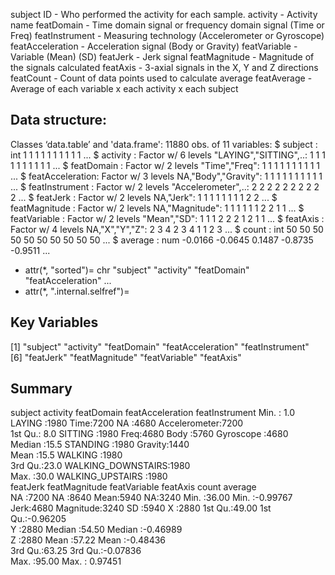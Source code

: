 subject	ID -  Who performed the activity for each sample.
activity - 	Activity name
featDomain - Time domain signal or frequency domain signal (Time or Freq)
featInstrument - Measuring technology (Accelerometer or Gyroscope)
featAcceleration - 	Acceleration signal (Body or Gravity)
featVariable - 	Variable (Mean) (SD)
featJerk - 	Jerk signal
featMagnitude - Magnitude of the signals calculated
featAxis - 	3-axial signals in the X, Y and Z directions
featCount - 	Count of data points used to calculate average
featAverage - 	Average of each variable x each activity x each subject

## Data structure:

Classes ‘data.table’ and 'data.frame':	11880 obs. of  11 variables:
 $ subject         : int  1 1 1 1 1 1 1 1 1 1 ...
 $ activity        : Factor w/ 6 levels "LAYING","SITTING",..: 1 1 1 1 1 1 1 1 1 1 ...
 $ featDomain      : Factor w/ 2 levels "Time","Freq": 1 1 1 1 1 1 1 1 1 1 ...
 $ featAcceleration: Factor w/ 3 levels NA,"Body","Gravity": 1 1 1 1 1 1 1 1 1 1 ...
 $ featInstrument  : Factor w/ 2 levels "Accelerometer",..: 2 2 2 2 2 2 2 2 2 2 ...
 $ featJerk        : Factor w/ 2 levels NA,"Jerk": 1 1 1 1 1 1 1 1 2 2 ...
 $ featMagnitude   : Factor w/ 2 levels NA,"Magnitude": 1 1 1 1 1 1 2 2 1 1 ...
 $ featVariable    : Factor w/ 2 levels "Mean","SD": 1 1 1 2 2 2 1 2 1 1 ...
 $ featAxis        : Factor w/ 4 levels NA,"X","Y","Z": 2 3 4 2 3 4 1 1 2 3 ...
 $ count           : int  50 50 50 50 50 50 50 50 50 50 ...
 $ average         : num  -0.0166 -0.0645 0.1487 -0.8735 -0.9511 ...
 - attr(*, "sorted")= chr  "subject" "activity" "featDomain" "featAcceleration" ...
 - attr(*, ".internal.selfref")=<externalptr> 
 
 ## Key Variables
 
 [1] "subject"          "activity"         "featDomain"       "featAcceleration" "featInstrument"  
[6] "featJerk"         "featMagnitude"    "featVariable"     "featAxis"

## Summary

subject                   activity    featDomain  featAcceleration       featInstrument
 Min.   : 1.0   LAYING            :1980   Time:7200   NA     :4680     Accelerometer:7200  
 1st Qu.: 8.0   SITTING           :1980   Freq:4680   Body   :5760     Gyroscope    :4680  
 Median :15.5   STANDING          :1980               Gravity:1440                         
 Mean   :15.5   WALKING           :1980                                                    
 3rd Qu.:23.0   WALKING_DOWNSTAIRS:1980                                                    
 Max.   :30.0   WALKING_UPSTAIRS  :1980                                                    
 featJerk      featMagnitude  featVariable featAxis      count          average        
 NA  :7200   NA       :8640   Mean:5940    NA:3240   Min.   :36.00   Min.   :-0.99767  
 Jerk:4680   Magnitude:3240   SD  :5940    X :2880   1st Qu.:49.00   1st Qu.:-0.96205  
                                           Y :2880   Median :54.50   Median :-0.46989  
                                           Z :2880   Mean   :57.22   Mean   :-0.48436  
                                                     3rd Qu.:63.25   3rd Qu.:-0.07836  
                                                     Max.   :95.00   Max.   : 0.97451 
                                                     
                                                     
 
 
